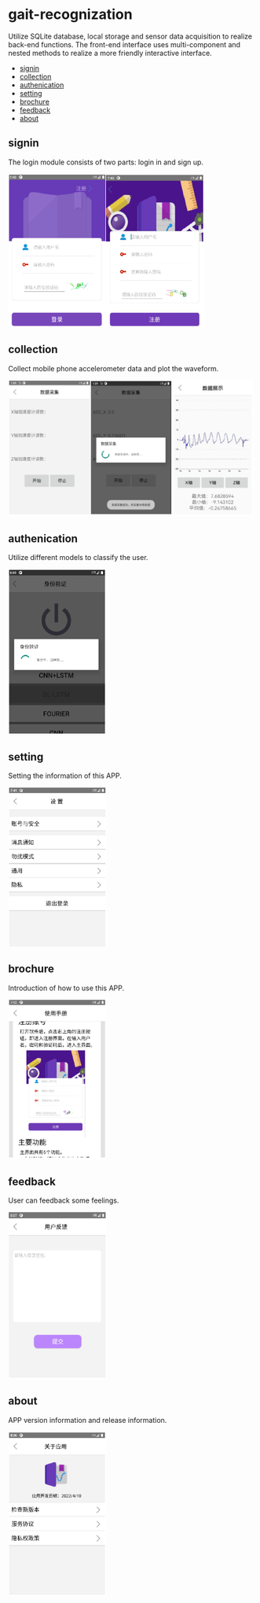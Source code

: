 # gait-recognization

Utilize SQLite database, local storage and sensor data acquisition to realize back-end functions. The front-end interface uses multi-component and nested methods to realize a more friendly interactive interface.

- [signin](#signin)
- [collection](#collection)
- [authenication](#authenication)
- [setting](#setting)
- [brochure](#brochure)
- [feedback](#feedback)
- [about](#about)

## signin

The login module consists of two parts: login in and sign up.

<img src="images/signin.png" width="400">

## collection

Collect mobile phone accelerometer data and plot the waveform.

<img src="images/collection.png" width="500">

## authenication

Utilize different models to classify the user.

<img src="images/authenication.png" width="200">

## setting

Setting the information of this APP.

<img src="images/setting.png" width="200">

## brochure

Introduction of how to use this APP.

<img src="images/brochure.png" width="200">

## feedback

User can feedback some feelings.

<img src="images/feedback.png" width="200">

## about

APP version information and release information.

<img src="images/about.png" width="200">
